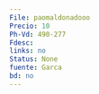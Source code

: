 ```yaml
---
File: paomaldonadooo
Precio: 10
Ph-Vd: 490-277
Fdesc: 
links: no
Status: None
fuente: Garca
bd: no
---
```


